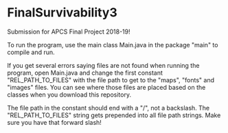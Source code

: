 # FinalSurvivability3
Submission for APCS Final Project 2018-19!

To run the program, use the main class Main.java in the package "main" to compile and run.

If you get several errors saying files are not found when running the program, open Main.java and change the first
constant "REL_PATH_TO_FILES" with the file path to get to the "maps", "fonts" and "images" files. You can see
where those files are placed based on the classes when you download this repository.

The file path in the constant should end with a "/", not a backslash. The "REL_PATH_TO_FILES" string gets prepended into
all file path strings. Make sure you have that forward slash!
